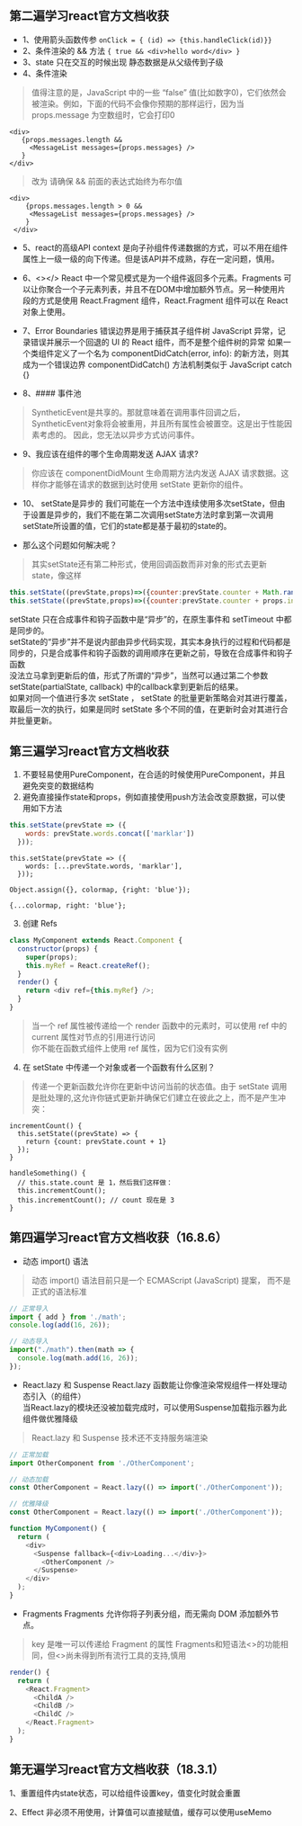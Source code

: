 ## 第二遍学习react官方文档收获
+ 1、使用箭头函数传参 `onClick = { (id) => {this.handleClick(id)}}`
+ 2、条件渲染的 && 方法  `{ true && <div>hello word</div> }`
+ 3、state 只在交互的时候出现 静态数据是从父级传到子级
+ 4、条件渲染
> 值得注意的是，JavaScript 中的一些 “false” 值(比如数字0)，它们依然会被渲染。例如，下面的代码不会像你预期的那样运行，因为当 props.message 为空数组时，它会打印0
```
<div>
   {props.messages.length &&
     <MessageList messages={props.messages} />
   }
</div>
```
> 改为 请确保 && 前面的表达式始终为布尔值
```
<div>
    {props.messages.length > 0 &&
     <MessageList messages={props.messages} />
    }
 </div>
```  
+ 5、react的高级API context 是向子孙组件传递数据的方式，可以不用在组件属性上一级一级的向下传递。但是该API并不成熟，存在一定问题，慎用。  
  
+ 6、<></> React 中一个常见模式是为一个组件返回多个元素。Fragments 可以让你聚合一个子元素列表，并且不在DOM中增加额外节点。另一种使用片段的方式是使用 React.Fragment 组件，React.Fragment 组件可以在 React 对象上使用。  

+ 7、Error Boundaries 错误边界是用于捕获其子组件树 JavaScript 异常，记录错误并展示一个回退的 UI 的 React 组件，而不是整个组件树的异常 如果一个类组件定义了一个名为 componentDidCatch(error, info): 的新方法，则其成为一个错误边界 componentDidCatch() 方法机制类似于 JavaScript catch {}  

+ 8、#### 事件池
> SyntheticEvent是共享的。那就意味着在调用事件回调之后，SyntheticEvent对象将会被重用，并且所有属性会被置空。这是出于性能因素考虑的。 因此，您无法以异步方式访问事件。  

+ 9、我应该在组件的哪个生命周期发送 AJAX 请求?
> 你应该在 componentDidMount 生命周期方法内发送 AJAX 请求数据。这样你才能够在请求的数据到达时使用 setState 更新你的组件。  


+ 10、 setState是异步的
我们可能在一个方法中连续使用多次setState，但由于设置是异步的，我们不能在第二次调用setState方法时拿到第一次调用setState所设置的值，它们的state都是基于最初的state的。  

 + 那么这个问题如何解决呢？
> 其实setState还有第二种形式，使用回调函数而非对象的形式去更新state，像这样   
```js
this.setState((prevState,props)=>({counter:prevState.counter + Math.random()}));  
this.setState((prevState,props)=>({counter:prevState.counter + props.increment}))  
```
setState 只在合成事件和钩子函数中是“异步”的，在原生事件和 setTimeout 中都是同步的。    
setState的“异步”并不是说内部由异步代码实现，其实本身执行的过程和代码都是同步的，只是合成事件和钩子函数的调用顺序在更新之前，导致在合成事件和钩子函数  
没法立马拿到更新后的值，形式了所谓的“异步”，当然可以通过第二个参数 setState(partialState, callback) 中的callback拿到更新后的结果。    
如果对同一个值进行多次 setState ， setState 的批量更新策略会对其进行覆盖，取最后一次的执行，如果是同时 setState 多个不同的值，在更新时会对其进行合并批量更新。  


## 第三遍学习react官方文档收获
1. 不要轻易使用PureComponent，在合适的时候使用PureComponent，并且避免突变的数据结构
2. 避免直接操作state和props，例如直接使用push方法会改变原数据，可以使用如下方法
```js
this.setState(prevState => ({
    words: prevState.words.concat(['marklar'])
  }));
```
```
this.setState(prevState => ({
    words: [...prevState.words, 'marklar'],
  }));
```
```
Object.assign({}, colormap, {right: 'blue'});
```
```
{...colormap, right: 'blue'};
```
3. 创建 Refs
```js
class MyComponent extends React.Component {
  constructor(props) {
    super(props);
    this.myRef = React.createRef();
  }
  render() {
    return <div ref={this.myRef} />;
  }
}
```
> 当一个 ref 属性被传递给一个 render 函数中的元素时，可以使用 ref 中的 current 属性对节点的引用进行访问  
你不能在函数式组件上使用 ref 属性，因为它们没有实例

4. 在 setState 中传递一个对象或者一个函数有什么区别？
> 传递一个更新函数允许你在更新中访问当前的状态值。由于 setState 调用是批处理的,这允许你链式更新并确保它们建立在彼此之上，而不是产生冲突：
```
incrementCount() {
  this.setState((prevState) => {
    return {count: prevState.count + 1}
  });
}

handleSomething() {
  // this.state.count 是 1，然后我们这样做：
  this.incrementCount();
  this.incrementCount(); // count 现在是 3
}
```

## 第四遍学习react官方文档收获（16.8.6）
+ 动态 import() 语法
> 动态 import() 语法目前只是一个 ECMAScript (JavaScript) 提案， 而不是正式的语法标准
```js
// 正常导入
import { add } from './math';
console.log(add(16, 26));

// 动态导入
import("./math").then(math => {
  console.log(math.add(16, 26));
});
```

+ React.lazy 和 Suspense
React.lazy 函数能让你像渲染常规组件一样处理动态引入（的组件）  
当React.lazy的模块还没被加载完成时，可以使用Suspense加载指示器为此组件做优雅降级
> React.lazy 和 Suspense 技术还不支持服务端渲染
```js
// 正常加载
import OtherComponent from './OtherComponent';

// 动态加载
const OtherComponent = React.lazy(() => import('./OtherComponent'));

// 优雅降级
const OtherComponent = React.lazy(() => import('./OtherComponent'));

function MyComponent() {
  return (
    <div>
      <Suspense fallback={<div>Loading...</div>}>
        <OtherComponent />
      </Suspense>
    </div>
  );
}

```
+ Fragments
Fragments 允许你将子列表分组，而无需向 DOM 添加额外节点。 
> key 是唯一可以传递给 Fragment 的属性
> Fragments和短语法<>的功能相同，但<>尚未得到所有流行工具的支持,慎用
```js
render() {
  return (
    <React.Fragment>
      <ChildA />
      <ChildB />
      <ChildC />
    </React.Fragment>
  );
}
```

## 第无遍学习react官方文档收获（18.3.1）

1、重置组件内state状态，可以给组件设置key，值变化时就会重置

2、Effect 非必须不用使用，计算值可以直接赋值，缓存可以使用useMemo
